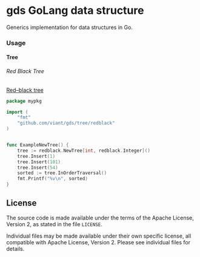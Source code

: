 # gds GoLang data structure

Generics implementation for data structures in Go.

### Usage

#### Tree

###### Red Black Tree 

[Red–black tree](https://en.wikipedia.org/wiki/Red%E2%80%93black_tree)

```go
package mypkg

import (
	"fmt"
	"github.com/viant/gds/tree/redblack"
)


func ExampleNewTree() {
	tree := redblack.NewTree[int, redblack.Integer]()
	tree.Insert(1)
	tree.Insert(101)
	tree.Insert(54)
	sorted := tree.InOrderTraversal()
	fmt.Printf("%v\n", sorted)
}

```


## License

The source code is made available under the terms of the Apache License, Version 2, as stated in the file `LICENSE`.

Individual files may be made available under their own specific license,
all compatible with Apache License, Version 2. Please see individual files for details.
